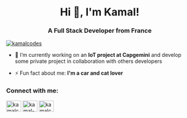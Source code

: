 <h1 align="center">Hi 👋, I'm Kamal!</h1>
<h3 align="center">A Full Stack Developer from France</h3>

<p align="left"> <a href="https://twitter.com/kamalcodes" target="blank"><img src="https://img.shields.io/twitter/follow/kamalcodes?logo=twitter&style=for-the-badge" alt="kamalcodes" /></a> </p>

- 🔭 I’m currently working on an **IoT project at Capgemini** and develop some private project in collaboration with others developers

- ⚡ Fun fact about me: **I'm a car and cat lover**

<h3 align="left">Connect with me:</h3>
<p align="left">
<a href="https://twitter.com/kamalcodes" target="blank"><img align="center" src="https://raw.githubusercontent.com/rahuldkjain/github-profile-readme-generator/master/src/images/icons/Social/twitter.svg" alt="kamalcodes" height="30" width="40" /></a>
<a href="https://linkedin.com/in/kamal-aarab" target="blank"><img align="center" src="https://raw.githubusercontent.com/rahuldkjain/github-profile-readme-generator/master/src/images/icons/Social/linked-in-alt.svg" alt="kamal-aarab" height="30" width="40" /></a>
<a href="https://instagram.com/kamalcodes" target="blank"><img align="center" src="https://raw.githubusercontent.com/rahuldkjain/github-profile-readme-generator/master/src/images/icons/Social/instagram.svg" alt="kamalcodes" height="30" width="40" /></a>
</p>
